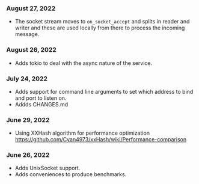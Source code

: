 ### August 27, 2022
- The socket stream moves to `on_socket_accept` and splits in reader and writer and these are used locally from there to process the incoming message.
### August 26, 2022
- Adds tokio to deal with the async nature of the service.

### July 24, 2022
- Adds support for command line arguments to set which address to bind and port to listen on.
- Addds CHANGES.md

### June 29, 2022
- Using XXHash algorithm for performance optimization https://github.com/Cyan4973/xxHash/wiki/Performance-comparison

### June 26, 2022
- Adds UnixSocket support.
- Adds conveniences to produce benchmarks.
